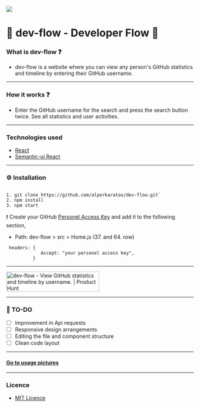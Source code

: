 <img width={200} height={200} src="https://i.ibb.co/KqQ8Pfw/icon.png"/>

# 🎉  dev-flow - Developer Flow  🎉

### What is dev-flow ❓ 
 * dev-flow is a website where you can view any person's GitHub statistics and timeline by entering their GitHub username.
 ---
### How it works ❓
  * Enter the GitHub username for the search and press the search button twice. See all statistics and user activities.
 --- 
### Technologies used
  * [React](https://github.com/facebook/react)
  * [Semantic-ui React](https://react.semantic-ui.com/)
 ---
### ⚙️ Installation
 ```
 
 1. git clone https://github.com/alperkaratas/dev-flow.git`
 2. npm install
 3. npm start
 
 ```
 ❗️ Create your GitHub [Personel Access Key](https://github.com/settings/tokens) and add it to the following section,
  - Path: dev-flow > src > Home.js (37. and 64. row) 
 ```
  headers: {
              Accept: "your personel access key",
           }
 ```
 ---
 
 <a href="https://www.producthunt.com/posts/dev-flow?utm_source=badge-featured&utm_medium=badge&utm_souce=badge-dev-flow" target="_blank"><img src="https://api.producthunt.com/widgets/embed-image/v1/featured.svg?post_id=280541&theme=dark" alt="dev-flow - View GitHub statistics and timeline by username. | Product Hunt" style="width: 250px; height: 54px;" width="250" height="54" /></a>
 
 ---
 ### 📝 TO-DO
 
- [ ] Improvement in Api requests
- [ ] Responsive design arrangements
- [ ] Editing the file and component structure
- [ ] Clean code layout
 ---
 #### [Go to usage pictures](https://github.com/alperkaratas/dev-flow/tree/master/src/usage-pictures)
 ---
 
### Licence

* [MIT Licence](https://github.com/alperkaratas/dev-flow/blob/master/LICENSE) 


 
